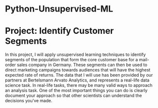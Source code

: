 # Python-Unsupervised-ML
# Project: Identify Customer Segments
In this project, I will apply unsupervised learning techniques to identify segments of the population that form the core customer base for a mail-order sales company in Germany. These segments can then be used to direct marketing campaigns towards audiences that will have the highest expected rate of returns. The data that I will use has been provided by our partners at Bertelsmann Arvato Analytics, and represents a real-life data science task. In real-life tasks, there may be many valid ways to approach an analysis task. One of the most important things you can do is clearly document your approach so that other scientists can understand the decisions you've made.
